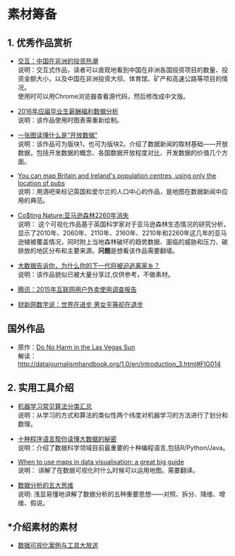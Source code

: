# 素材筹备
## 1. 优秀作品赏析
- [交互：中国在非洲的投资热潮](http://www.aljazeera.com/indepth/interactive/2014/03/interactive-china-african-spending-spree-2014320121349799136.html)<br>
说明：交互式作品，读者可以直观地看到中国在非洲各国投资项目的数量、投资金额大小，以及中国在非洲投资大坝、体育馆、矿产和高速公路等项目的情况。<br>
使用时可以用Chrome浏览器查看源代码，然后修改成中文版。

- [2016年应届毕业生薪酬福利数据分析](http://www.lovedata.cn/jingxuan/2015/0909/5380.html)<br>
说明：该作品使用时图表需重新绘制。

- [一张图读懂什么是“开放数据”](http://www.36dsj.com/archives/33602)<br>
说明：该作品可为版块1，也可为版块2。介绍了数据新闻的取材基础——开放数据，包括开发数据的概念、各国数据开放程度对比、开发数据的价值几个方面。

- [You can map Britain and Ireland's population centres, using only the location of pubs](http://www.citymetric.com/skylines/you-can-map-britain-and-irelands-population-centres-using-only-location-pubs-1286)<br>
说明：用酒吧来标记英国和爱尔兰的人口中心的作品，是地图在数据新闻中应用的典范。

- [Co$ting Nature:亚马逊森林2260年消失](http://www.policysupport.org/costingnature)<br>
说明： 这个可视化作品基于英国科学家对于亚马逊森林生态情况的研究分析，显示了2010年、2060年、2110年、2160年、2210年和2260年这几年的亚马逊植被覆盖情况，同时附上当地森林破坏的趋势数据、面临的威胁和压力、碳排放的地区分布和主要来源。**问题**是想看该作品需要翻墙。

- [大数据告诉你，为什么你的下一代将被迫逃离家乡？](http://www.lovedata.cn/plus/view.php?aid=2254)<br>
说明：该作品貌似已被大量分享过,仅供参考，不做素材。

- [腾讯：2015年互联网用户外卖使用调查报告](http://www.itongji.cn/article/012240542015.html)


- [财新网数字说：世界在进步 男女平等却在退步](http://datanews.caixin.com/2015-10-08/100860635.html)


## 国外作品
- 原作：[Do No Harm in the Las Vegas Sun](http://lasvegassun.com/hospital-care/events-interactive/)<br>
解读：<http://datajournalismhandbook.org/1.0/en/introduction_3.html#FIG014>


## 2. 实用工具介绍

- [机器学习常见算法分类汇总](http://www.lovedata.cn/ec/shujuwajue/2015/0915/5587.html)<br>
说明：从学习的方式和算法的类似性两个纬度对机器学习的方法进行了划分和数理。

- [十种程序语言帮你读懂大数据的秘密](http://www.36dsj.com/archives/10687)<br>
说明：介绍了数据科学领域目前最重要的十种编程语言,包括R/Python/Java。

- [When to use maps in data visualisation: a great big guide](http://onlinejournalismblog.com/2015/08/24/when-to-use-maps-in-data-visualisation-a-great-big-guide/)<br>
说明： 讲解了在数据可视化时什么时候可以运用地图。需要翻译。

- [数据分析的五大思维](http://www.lovedata.cn/jingxuan/2015/0909/5382.html)<br>
说明: 浅显易懂地讲解了数据分析的五种重要思想——对照、拆分、降维、增维、假说。


## *介绍素材的素材
- [数据可视化案例与工具大放送](http://www.36dsj.com/archives/32083)